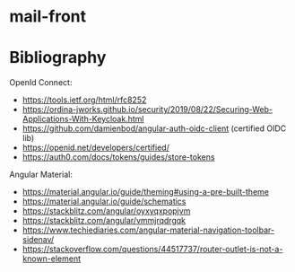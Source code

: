 # mail-front

# Bibliography

OpenId Connect:
* https://tools.ietf.org/html/rfc8252
* https://ordina-jworks.github.io/security/2019/08/22/Securing-Web-Applications-With-Keycloak.html
* https://github.com/damienbod/angular-auth-oidc-client (certified OIDC lib)
* https://openid.net/developers/certified/
* https://auth0.com/docs/tokens/guides/store-tokens

Angular Material:
* https://material.angular.io/guide/theming#using-a-pre-built-theme
* https://material.angular.io/guide/schematics
* https://stackblitz.com/angular/oyxyqxpopjvm
* https://stackblitz.com/angular/vmmjrqdrgqk
* https://www.techiediaries.com/angular-material-navigation-toolbar-sidenav/
* https://stackoverflow.com/questions/44517737/router-outlet-is-not-a-known-element

